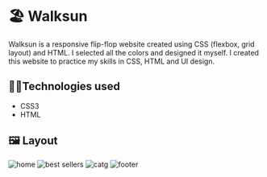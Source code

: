 # 🏖️ Walksun 
Walksun is a responsive flip-flop website created using CSS (flexbox, grid layout) and HTML.
I selected all the colors and designed it myself. I created this website to practice my skills in CSS, HTML and UI design.

## 👩‍💻Technologies used
- CSS3
- HTML


## 🖼️ Layout
![home](https://github.com/Nilziane-S/Walksun/assets/126513599/7e00e173-639f-46c5-aa6e-b1fda5165b57)
![best sellers](https://github.com/Nilziane-S/Walksun/assets/126513599/b6029524-c44c-49bd-ba7c-153e4dbe5225)
![catg](https://github.com/Nilziane-S/Walksun/assets/126513599/38071f8e-6b0d-48e9-b637-5f45fbe08ab3)
![footer](https://github.com/Nilziane-S/Walksun/assets/126513599/37718d32-d6ce-479d-9a56-235ee044859b)
